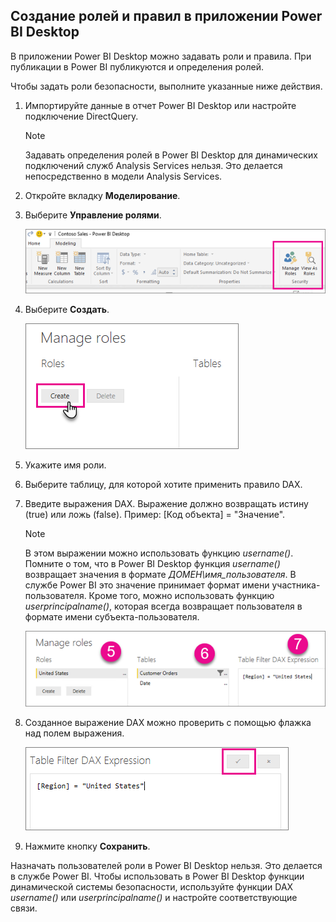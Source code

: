 ## <a name="define-roles-and-rules-within-power-bi-desktop"></a>Создание ролей и правил в приложении Power BI Desktop
В приложении Power BI Desktop можно задавать роли и правила. При публикации в Power BI публикуются и определения ролей.

Чтобы задать роли безопасности, выполните указанные ниже действия.

1. Импортируйте данные в отчет Power BI Desktop или настройте подключение DirectQuery.
   
   > [!NOTE]
   > Задавать определения ролей в Power BI Desktop для динамических подключений служб Analysis Services нельзя. Это делается непосредственно в модели Analysis Services.
   > 
   > 
2. Откройте вкладку **Моделирование**.
3. Выберите **Управление ролями**.
   
   ![](./media/rls-desktop-define-roles/powerbi-desktop-security.png)
4. Выберите **Создать**.
   
   ![](./media/rls-desktop-define-roles/powerbi-desktop-security-create-role.png)
5. Укажите имя роли. 
6. Выберите таблицу, для которой хотите применить правило DAX.
7. Введите выражения DAX. Выражение должно возвращать истину (true) или ложь (false). Пример: [Код объекта] = "Значение".
   
   > [!NOTE]
   > В этом выражении можно использовать функцию *username()*. Помните о том, что в Power BI Desktop функция *username()* возвращает значения в формате *ДОМЕН\имя_пользователя*. В службе Power BI это значение принимает формат имени участника-пользователя. Кроме того, можно использовать функцию *userprincipalname()*, которая всегда возвращает пользователя в формате имени субъекта-пользователя.
   > 
   > 
   
   ![](./media/rls-desktop-define-roles/powerbi-desktop-security-create-rule.png)
8. Созданное выражение DAX можно проверить с помощью флажка над полем выражения.
   
   ![](./media/rls-desktop-define-roles/powerbi-desktop-security-validate-dax.png)
9. Нажмите кнопку **Сохранить**.

Назначать пользователей роли в Power BI Desktop нельзя. Это делается в службе Power BI. Чтобы использовать в Power BI Desktop функции динамической системы безопасности, используйте функции DAX *username()* или *userprincipalname()* и настройте соответствующие связи.

